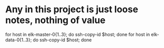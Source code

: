 # Any in this project is just loose notes, nothing of value

for host in elk-master-0{1..3}; do ssh-copy-id $host; done
for host in elk-data-0{1..3}; do ssh-copy-id $host; done
